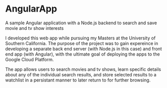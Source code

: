 # AngularApp
A sample Angular application with a Node.js backend to search and save movie and tv show interests

I developed this web app while pursuing my Masters at the University of Southern California. The purpose of the project was to gain expereince in developing a separate back end server (with Node.js in this case) and front end app (with Angular), with the ultimate goal of deploying the apps to the Google Cloud Platform.

The app allows users to search movies and tv shows, learn specific details about any of the individual search results, and store selected results to a watchlist in a persistant manner to later return to for further browsing.

